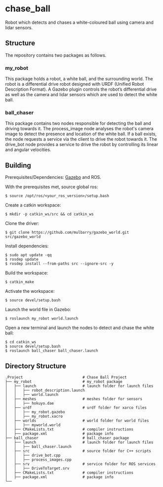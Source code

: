 # chase_ball
Robot which detects and chases a white-coloured ball using camera and lidar sensors. 

## Structure

The repository contains two packages as follows. 

### my_robot

This package holds a robot, a white ball, and the surrounding world. The robot is a differential drive robot designed with URDF (Unified Robot Description Format). A Gazebo plugin controls the robot’s differential drive as well as the camera and lidar sensors which are used to detect the white ball. 

### ball_chaser

This package contains two nodes responsible for detecting the ball and driving towards it. The process_image node analyses the robot's camera image to detect the presence and location of the white ball. If a ball exists, the node requests a service via the client to drive the robot towards it. The drive_bot node provides a service to drive the robot by controlling its linear and angular velocities. 

## Building
Prerequisites/Dependencies: [Gazebo](http://gazebosim.org/) and ROS. 

With the prerequisites met, source global ros: 
```
$ source /opt/ros/<your_ros_version>/setup.bash
```
Create a catkin workspace:
```
$ mkdir -p catkin_ws/src && cd catkin_ws
```
Clone the driver:
```
$ git clone https://github.com/mulbarry/gazebo_world.git src/gazebo_world
```
Install dependencies:
```
$ sudo apt update -qq
$ rosdep update
$ rosdep install --from-paths src --ignore-src -y
```
Build the workspace:
```
$ catkin_make
```
Activate the workspace:
```
$ source devel/setup.bash
```
Launch the world file in Gazebo:
```
$ roslaunch my_robot world.launch
```
Open a new terminal and launch the nodes to detect and chase the white ball: 
```
$ cd catkin_ws
$ source devel/setup.bash
$ roslaunch ball_chaser ball_chaser.launch
```

## Directory Structure
    .Project                           # Chase Ball Project
    ├── my_robot                       # my_robot package                   
    │   ├── launch                     # launch folder for launch files   
    │   │   ├── robot_description.launch
    │   │   ├── world.launch
    │   ├── meshes                     # meshes folder for sensors
    │   │   ├── hokuyo.dae
    │   ├── urdf                       # urdf folder for xarco files
    │   │   ├── my_robot.gazebo
    │   │   ├── my_robot.xacro
    │   ├── worlds                     # world folder for world files
    │   │   ├── myworld.world
    │   ├── CMakeLists.txt             # compiler instructions
    │   ├── package.xml                # package info
    ├── ball_chaser                    # ball_chaser package                   
    │   ├── launch                     # launch folder for launch files   
    │   │   ├── ball_chaser.launch
    │   ├── src                        # source folder for C++ scripts
    │   │   ├── drive_bot.cpp
    │   │   ├── process_images.cpp
    │   ├── srv                        # service folder for ROS services
    │   │   ├── DriveToTarget.srv
    │   ├── CMakeLists.txt             # compiler instructions
    │   ├── package.xml                # package info                  
    └──                              
